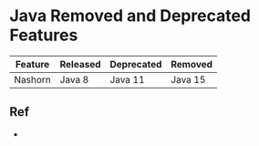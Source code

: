 # Java Removed and Deprecated Features

Feature                         | Released | Deprecated | Removed
--------------------------------|----------|------------|---------
Nashorn                         | Java 8   | Java 11    | Java 15 

## Ref
* 
